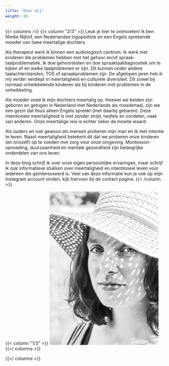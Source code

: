 ```yaml
---
title: "Over mij"
weight: 85
---
```


{{< columns >}}
{{< column "2/3" >}}
Leuk je hier te ontmoeten! Ik ben Nimke Nijhof, een Nederlandse logopediste en een Engels sprekende moeder van twee meertalige dochters.

Als therapeut werk ik binnen een audiologisch centrum. Ik werk met kinderen die problemen hebben met het gehoor en/of spraak-taalproblematiek. Ik doe gehoortesten en doe spraaktaaldiagnostiek om te kijken of en welke taalproblemen er zijn. Dit kunnen onder andere taalachterstanden, TOS of spraakproblemen zijn. De afgelopen jaren heb ik mij verder verdiept in meertaligheid en culturele diversiteit. Dit zowel bij normaal ontwikkelende kinderen als bij kinderen met problemen in de ontwikkeling.

Als moeder voed ik mijn dochters meertalig op. Hoewel we beiden zijn geboren en getogen in Nederland met Nederlands als moedertaal, zijn we een gezin dat thuis alleen Engels spreekt (met daarbij gebaren). Deze intentionele meertaligheid is niet zonder strijd, twijfels en oordelen, vaak van anderen. Onze meertalige reis is echter zeker de moeite waard.

Als ouders en ook gewoon als mensen proberen mijn man en ik met intentie te leven. Naast meertaligheid betekent dit dat we proberen onze kinderen (en onszelf) op te voeden met zorg voor onze omgeving. Montessori-opvoeding, duurzaamheid en mentale gezondheid zijn belangrijke onderdelen van ons leven.

In deze blog schrijf ik over onze eigen persoonlijke ervaringen, maar schrijf ik ook informatieve stukken over meertaligheid en intentioneel leven voor iedereen die geïnteresseerd is. Veel van deze informatie kun je ook op mijn Instagram account vinden, kijk hiervoor bij de contact pagina.
{{< /column >}}

{{< column "1/3" >}}
!["Zwart wit foto van Nimke Nijhof"](/main_files/nimke_black_white.jpg)
{{</ columns >}}

{{</ columns >}}
